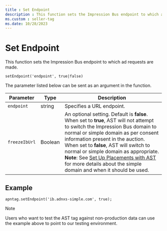 ```yaml
---
title : Set Endpoint
description : This function sets the Impression Bus endpoint to which ad requests are made.
ms.custom : seller-tag
ms.date: 10/28/2023
---
```



# Set Endpoint

This function sets the Impression Bus endpoint to which ad requests are
made.

``` pre
setEndpoint('endpoint', true|false)
```

The parameter listed below can be sent as an argument in the function.

| Parameter | Type | Description |
|---|---|---|
| `endpoint` | string | Specifies a URL endpoint. |
| `freezeIbUrl` | Boolean | An optional setting. Default is **false**.<br>When set to **true**, AST will not attempt to switch the Impression Bus domain to normal or simple domain as per consent information present in the auction.<br>When set to **false**, AST will switch to normal or simple domain as appropriate.<br>**Note**: See [Set Up Placements with AST](set-up-placements-with-ast.md) for more details about the simple domain and when it should be used. |

## Example

``` pre
apntag.setEndpoint('ib.adnxs-simple.com', true);
```

> [!NOTE]
> Users who want to test the AST tag against non-production data can use the example above to point to our testing environment.
